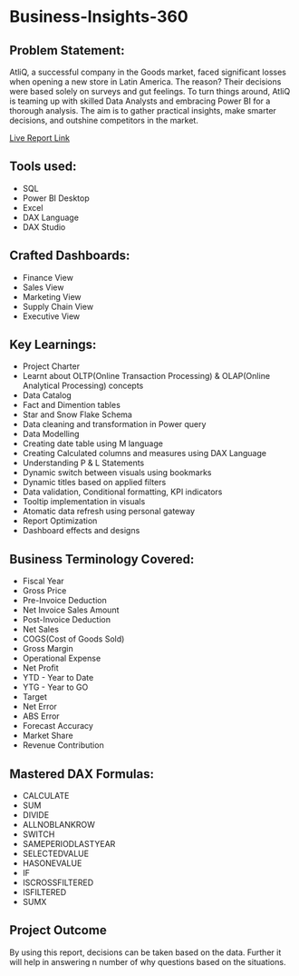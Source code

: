 # Business-Insights-360

## Problem Statement:

AtliQ, a successful company in the Goods market, faced significant losses when opening a new store in Latin America. The reason? Their decisions were based solely on surveys and gut feelings. 
To turn things around, AtliQ is teaming up with skilled Data Analysts and embracing Power BI for a thorough analysis. The aim is to gather practical insights,
make smarter decisions, and outshine competitors in the market.

[Live Report Link](https://app.powerbi.com/view?r=eyJrIjoiZjZhNjgyZDEtMDA1NS00MTY3LThhODgtYjI3ZTEzZDcxYTI3IiwidCI6ImM2ZTU0OWIzLTVmNDUtNDAzMi1hYWU5LWQ0MjQ0ZGM1YjJjNCJ9)

## Tools used:

- SQL
- Power BI Desktop
- Excel
- DAX Language
- DAX Studio

## Crafted Dashboards:

- Finance View
- Sales View
- Marketing View
- Supply Chain View
- Executive View

## Key Learnings:

- Project Charter
- Learnt about OLTP(Online Transaction Processing) & OLAP(Online Analytical Processing) concepts
- Data Catalog
- Fact and Dimention tables
- Star and Snow Flake Schema
- Data cleaning and transformation in Power query
- Data Modelling
- Creating date table using M language
- Creating Calculated columns and measures using DAX Language
- Understanding P & L Statements
- Dynamic switch between visuals using bookmarks
- Dynamic titles based on applied filters
- Data validation, Conditional formatting, KPI indicators
- Tooltip implementation in visuals
- Atomatic data refresh using personal gateway
- Report Optimization
- Dashboard effects and designs


## Business Terminology Covered:

- Fiscal Year
- Gross Price
- Pre-Invoice Deduction
- Net Invoice Sales Amount
- Post-Invoice Deduction
- Net Sales
- COGS(Cost of Goods Sold)
- Gross Margin
- Operational Expense
- Net Profit
- YTD - Year to Date
- YTG - Year to GO
- Target
- Net Error
- ABS Error
- Forecast Accuracy
- Market Share
- Revenue Contribution

## Mastered DAX Formulas:

- CALCULATE
- SUM
- DIVIDE
- ALLNOBLANKROW
- SWITCH
- SAMEPERIODLASTYEAR
- SELECTEDVALUE
- HASONEVALUE
- IF
- ISCROSSFILTERED
- ISFILTERED
- SUMX


## Project Outcome

By using this report, decisions can be taken based on the data. Further it will help in answering n number of why questions based on the situations.

